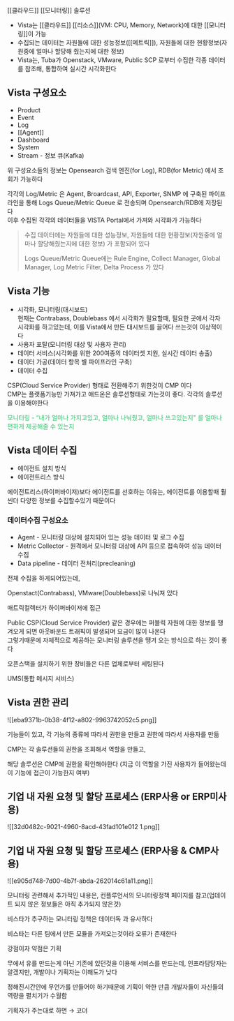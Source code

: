 [[클라우드]] [[모니터링]] 솔루션

- Vista는 [[클라우드]] [[리소스]](VM: CPU, Memory, Network)에 대한 [[모니터링]]이 가능
- 수집되는 데이터는 자원들에 대한 성능정보([[메트릭]]), 자원들에 대한 현황정보(자원중에 얼마나 할당해 줬는지에 대한 정보)
- Vista는, Tuba가 Openstack, VMware, Public SCP 로부터 수집한 각종 데이터를 참조해, 통합하여 실시간 시각화한다

## Vista 구성요소

- Product
- Event
- Log
- [[Agent]]
- Dashboard
- System
- Stream - 정보 큐(Kafka)

위 구성요소들의 정보는 Opensearch 검색 엔진(for Log), RDB(for Metric) 에서 조회가 가능하다

각각의 Log/Metric 은 Agent, Broardcast, API, Exporter, SNMP 에 구축된 파이프라인을 통해 Logs Queue/Metric Queue 로 전송되며 Opensearch/RDB에 저장된다  
이후 수집된 각각의 데이터들을 VISTA Portal에서 가져와 시각화가 가능하다

> 수집 데이터에는 자원들에 대한 성능정보, 자원들에 대한 현황정보(자원중에 얼마나 할당해줬는지에 대한 정보) 가 포함되어 있다
> 
> Logs Queue/Metric Queue에는 Rule Engine, Collect Manager, Global Manager, Log Metric Filter, Delta Process 가 있다

## Vista 기능

- 시각화, 모니터링(대시보드)  
    현재는 Contrabass, Doublebass 에서 시각화가 필요할때, 필요한 곳에서 각자 시각화를 하고있는데, 이를 Vista에서 만든 대시보드를 끌어다 쓰는것이 이상적이다
- 사용자 포탈(모니터링 대상 및 사용자 관리)
- 데이터 서비스(시각화를 위한 200여종의 데이터셋 지원, 실시간 데이터 송출)
- 데이터 가공(데이터 항목 별 파이프라인 구축)
- 데이터 수집

CSP(Cloud Service Provider) 형태로 전환해주기 위한것이 CMP 이다  
CMP는 플랫폼기능만 가져가고 애드온은 솔루션형태로 가는것이 좋다. 각각의 솔루션을 이용해야한다

<font color="#2DC26B">모니터링 - “내가 얼마나 가지고있고, 얼마나 나눠줬고, 얼마나 쓰고있는지" 를 얼마나 편하게 제공해줄 수 있는지</font>

## Vista 데이터 수집

- 에이전트 설치 방식
- 에이전트리스 방식

에이전트리스(하이퍼바이저)보다 에이전트를 선호하는 이유는, 에이전트를 이용할때 훨씬더 다양한 정보를 수집할수있기 때문이다

### 데이터수집 구성요소

- Agent - 모니터링 대상에 설치되어 있는 성능 데이터 및 로그 수집
- Metric Collector - 원격에서 모니터링 대상에 API 등으로 접속하여 성능 데이터 수집
- Data pipeline - 데이터 전처리(precleaning)

전체 수집을 하게되어있는데,

Openstact(Contrabass), VMware(Doublebass)로 나눠져 있다

매트릭컬렉터가 하이퍼바이저에 접근

Public CSP(Cloud Service Provider) 같은 경우에는 퍼블릭 자원에 대한 정보를 땡겨오게 되면 아웃바운드 트래픽이 발생되며 요금이 많이 나온다  
그렇기때문에 자체적으로 제공하는 모니터링 솔루션을 땡겨 오는 방식으로 하는 것이 좋다

오픈스택을 설치하기 위한 장비들은 다른 업체로부터 세팅된다

UMS(통합 메시지 서비스)

## Vista 권한 관리

![[eba9371b-0b38-4f12-a802-9963742052c5.png]]

기능들이 있고, 각 기능의 종류에 따라서 권한을 만들고 권한에 따라서 사용자를 만듦

CMP는 각 솔루션들의 권한을 조회해서 역할을 만들고,

해당 솔루션은 CMP에 권한을 확인해야한다 (지금 이 역할을 가진 사용자가 들어왔는데 이 기능에 접근이 가능한지 여부)

## 기업 내 자원 요청 및 할당 프로세스 (ERP사용 or ERP미사용)

![[32d0482c-9021-4960-8acd-43fad101e012 1.png]]

## 기업 내 자원 요청 및 할당 프로세스 (ERP사용 & CMP사용)

![[e905d748-7d00-4b7f-abda-262014c61a11.png]]


모니터링 관련해서 추가적인 내용은, 컨플루언서의 모니터링정책 페이지를 참고(업데이트 되지 않은 정보들은 아직 추가되지 않은것)

비스타가 추구하는 모니터링 정책은 데이터독 과 유사하다

비스타는 다른 팀에서 만든 모듈을 가져오는것이라 오류가 존재한다

강점이자 약점은 기획

무에서 유를 만드는게 아닌 기존에 있던것을 이용해 서비스를 만드는데, 인프라담당자는 알겠지만, 개발이나 기획자는 이해도가 낮다

정해진시간안에 무언가를 만들어야 하기때문에 기획이 약한 만큼 개발자들이 자신들의 역량을 펼치기가 수월함

기획자가 주는대로 하면 → 코더